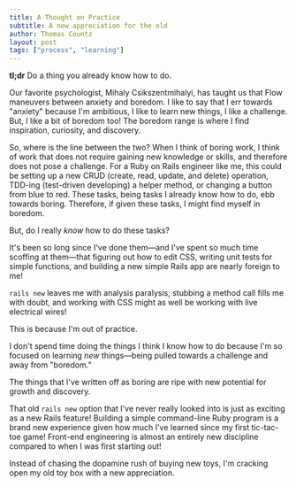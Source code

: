 ```yaml
---
title: A Thought on Practice
subtitle: A new appreciation for the old
author: Thomas Countz
layout: post
tags: ["process", "learning"]
---
```


**tl;dr** Do a thing you already know how to do.

Our favorite psychologist, Mihaly Csikszentmihalyi, has taught us that Flow maneuvers between anxiety and boredom. I like to say that I err towards "anxiety" because I'm ambitious, I like to learn new things, I like a challenge. But, I like a bit of boredom too! The boredom range is where I find inspiration, curiosity, and discovery. 

So, where is the line between the two? When I think of boring work, I think of work that does not require gaining new knowledge or skills, and therefore does not pose a challenge. For a Ruby on Rails engineer like me, this could be setting up a new CRUD (create, read, update, and delete) operation, TDD-ing (test-driven developing) a helper method, or changing a button from blue to red. These tasks, being tasks I already know how to do, ebb towards boring. Therefore, if given these tasks, I might find myself in boredom.

But, do I really _know_ how to do these tasks?

It's been so long since I've done them—and I've spent so much time scoffing at them—that figuring out how to edit CSS, writing unit tests for simple functions, and building a new simple Rails app are nearly foreign to me!

`rails new` leaves me with analysis paralysis, stubbing a method call fills me with doubt, and working with CSS might as well be working with live electrical wires!

This is because I'm out of practice.

I don't spend time doing the things I think I know how to do because I'm so focused on learning _new_ things—being pulled towards a challenge and away from "boredom."

The things that I've written off as boring are ripe with new potential for growth and discovery.

That old `rails new` option that I've never really looked into is just as exciting as a new Rails feature! Building a simple command-line Ruby program is a brand new experience given how much I've learned since my first tic-tac-toe game! Front-end engineering is almost an entirely new discipline compared to when I was first starting out!

Instead of chasing the dopamine rush of buying new toys, I'm cracking open my old toy box with a new appreciation.
